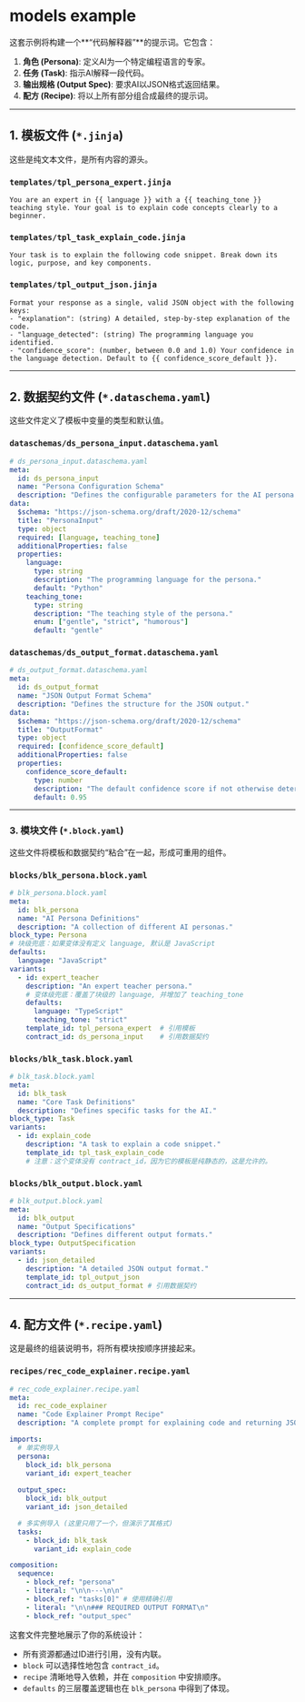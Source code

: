 # models example

这套示例将构建一个**“代码解释器”**的提示词。它包含：

1. **角色 (Persona)**: 定义AI为一个特定编程语言的专家。
2. **任务 (Task)**: 指示AI解释一段代码。
3. **输出规格 (Output Spec)**: 要求AI以JSON格式返回结果。
4. **配方 (Recipe)**: 将以上所有部分组合成最终的提示词。

---

## 1. 模板文件 (`*.jinja`)

这些是纯文本文件，是所有内容的源头。

### `templates/tpl_persona_expert.jinja`

```jinja
You are an expert in {{ language }} with a {{ teaching_tone }} teaching style. Your goal is to explain code concepts clearly to a beginner.
```

### `templates/tpl_task_explain_code.jinja`

```jinja
Your task is to explain the following code snippet. Break down its logic, purpose, and key components.
```

### `templates/tpl_output_json.jinja`

```jinja
Format your response as a single, valid JSON object with the following keys:
- "explanation": (string) A detailed, step-by-step explanation of the code.
- "language_detected": (string) The programming language you identified.
- "confidence_score": (number, between 0.0 and 1.0) Your confidence in the language detection. Default to {{ confidence_score_default }}.
```

---

## 2. 数据契约文件 (`*.dataschema.yaml`)

这些文件定义了模板中变量的类型和默认值。

### `dataschemas/ds_persona_input.dataschema.yaml`

```yaml
# ds_persona_input.dataschema.yaml
meta:
  id: ds_persona_input
  name: "Persona Configuration Schema"
  description: "Defines the configurable parameters for the AI persona."
data:
  $schema: "https://json-schema.org/draft/2020-12/schema"
  title: "PersonaInput"
  type: object
  required: [language, teaching_tone]
  additionalProperties: false
  properties:
    language:
      type: string
      description: "The programming language for the persona."
      default: "Python"
    teaching_tone:
      type: string
      description: "The teaching style of the persona."
      enum: ["gentle", "strict", "humorous"]
      default: "gentle"

```

### `dataschemas/ds_output_format.dataschema.yaml`

```yaml
# ds_output_format.dataschema.yaml
meta:
  id: ds_output_format
  name: "JSON Output Format Schema"
  description: "Defines the structure for the JSON output."
data:
  $schema: "https://json-schema.org/draft/2020-12/schema"
  title: "OutputFormat"
  type: object
  required: [confidence_score_default]
  additionalProperties: false
  properties:
    confidence_score_default:
      type: number
      description: "The default confidence score if not otherwise determined."
      default: 0.95
```

---

### 3. 模块文件 (`*.block.yaml`)

这些文件将模板和数据契约“粘合”在一起，形成可重用的组件。

### `blocks/blk_persona.block.yaml`

```yaml
# blk_persona.block.yaml
meta:
  id: blk_persona
  name: "AI Persona Definitions"
  description: "A collection of different AI personas."
block_type: Persona
# 块级兜底：如果变体没有定义 language, 默认是 JavaScript
defaults:
  language: "JavaScript"
variants:
  - id: expert_teacher
    description: "An expert teacher persona."
    # 变体级兜底：覆盖了块级的 language, 并增加了 teaching_tone
    defaults:
      language: "TypeScript"
      teaching_tone: "strict"
    template_id: tpl_persona_expert  # 引用模板
    contract_id: ds_persona_input    # 引用数据契约
```

### `blocks/blk_task.block.yaml`

```yaml
# blk_task.block.yaml
meta:
  id: blk_task
  name: "Core Task Definitions"
  description: "Defines specific tasks for the AI."
block_type: Task
variants:
  - id: explain_code
    description: "A task to explain a code snippet."
    template_id: tpl_task_explain_code
    # 注意：这个变体没有 contract_id，因为它的模板是纯静态的，这是允许的。
```

### `blocks/blk_output.block.yaml`

```yaml
# blk_output.block.yaml
meta:
  id: blk_output
  name: "Output Specifications"
  description: "Defines different output formats."
block_type: OutputSpecification
variants:
  - id: json_detailed
    description: "A detailed JSON output format."
    template_id: tpl_output_json
    contract_id: ds_output_format # 引用数据契约
```

---

## 4. 配方文件 (`*.recipe.yaml`)

这是最终的组装说明书，将所有模块按顺序拼接起来。

### `recipes/rec_code_explainer.recipe.yaml`

```yaml
# rec_code_explainer.recipe.yaml
meta:
  id: rec_code_explainer
  name: "Code Explainer Prompt Recipe"
  description: "A complete prompt for explaining code and returning JSON."

imports:
  # 单实例导入
  persona:
    block_id: blk_persona
    variant_id: expert_teacher
  
  output_spec:
    block_id: blk_output
    variant_id: json_detailed

  # 多实例导入 (这里只用了一个，但演示了其格式)
  tasks:
    - block_id: blk_task
      variant_id: explain_code

composition:
  sequence:
    - block_ref: "persona"
    - literal: "\n\n---\n\n"
    - block_ref: "tasks[0]" # 使用精确引用
    - literal: "\n\n### REQUIRED OUTPUT FORMAT\n"
    - block_ref: "output_spec"

```

这套文件完整地展示了你的系统设计：

- 所有资源都通过ID进行引用，没有内联。
- `block` 可以选择性地包含 `contract_id`。
- `recipe` 清晰地导入依赖，并在 `composition` 中安排顺序。
- `defaults` 的三层覆盖逻辑也在 `blk_persona` 中得到了体现。
